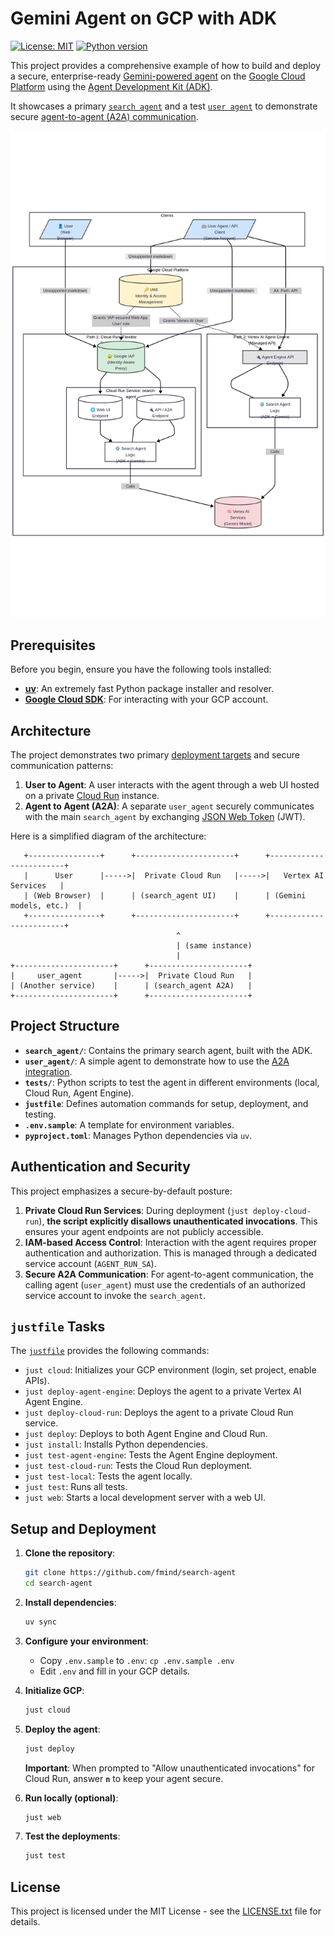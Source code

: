 # Gemini Agent on GCP with ADK

[![License: MIT](https://img.shields.io/badge/License-MIT-yellow.svg)](https://opensource.org/licenses/MIT)
[![Python version](https://img.shields.io/badge/python-3.13-blue.svg)](https://www.python.org/downloads/release/python-3130/)

This project provides a comprehensive example of how to build and deploy a secure, enterprise-ready [Gemini-powered agent](https://cloud.google.com/vertex-ai/generative-ai/docs/models#gemini-models) on the [Google Cloud Platform](https://cloud.google.com/?hl=en) using the [Agent Development Kit (ADK)](https://google.github.io/adk-docs/).

It showcases a primary [`search agent`](search_agent/) and a test [`user agent`](user_agent/) to demonstrate secure [agent-to-agent (A2A) communication](https://google.github.io/adk-docs/a2a/intro/).

![Search Agent Architecture](./diagrams/architecture.png)

## Prerequisites

Before you begin, ensure you have the following tools installed:

- **[uv](https://github.com/astral-sh/uv)**: An extremely fast Python package installer and resolver.
- **[Google Cloud SDK](https://cloud.google.com/sdk/docs/install)**: For interacting with your GCP account.

## Architecture

The project demonstrates two primary [deployment targets](https://google.github.io/adk-docs/deploy/) and secure communication patterns:

1. **User to Agent**: A user interacts with the agent through a web UI hosted on a private [Cloud Run](https://cloud.google.com/run?hl=en) instance.
2. **Agent to Agent (A2A)**: A separate `user_agent` securely communicates with the main `search_agent` by exchanging [JSON Web Token](https://www.jwt.io/) (JWT).

Here is a simplified diagram of the architecture:

```text
   +----------------+      +----------------------+      +------------------------+
   |      User      |----->|  Private Cloud Run   |----->|   Vertex AI Services   |
   | (Web Browser)  |      | (search_agent UI)    |      | (Gemini models, etc.)  |
   +----------------+      +----------------------+      +------------------------+
                                     ^
                                     | (same instance)
                                     |
+----------------------+      +----------------------+
|     user_agent       |----->|  Private Cloud Run   |
| (Another service)    |      | (search_agent A2A)   |
+----------------------+      +----------------------+
```

## Project Structure

- **`search_agent/`**: Contains the primary search agent, built with the ADK.
- **`user_agent/`**: A simple agent to demonstrate how to use the [A2A integration](https://google.github.io/adk-docs/a2a/quickstart-consuming/).
- **`tests/`**: Python scripts to test the agent in different environments (local, Cloud Run, Agent Engine).
- **`justfile`**: Defines automation commands for setup, deployment, and testing.
- **`.env.sample`**: A template for environment variables.
- **`pyproject.toml`**: Manages Python dependencies via `uv`.

## Authentication and Security

This project emphasizes a secure-by-default posture:

1. **Private Cloud Run Services**: During deployment (`just deploy-cloud-run`), **the script explicitly disallows unauthenticated invocations**. This ensures your agent endpoints are not publicly accessible.
2. **IAM-based Access Control**: Interaction with the agent requires proper authentication and authorization. This is managed through a dedicated service account (`AGENT_RUN_SA`).
3. **Secure A2A Communication**: For agent-to-agent communication, the calling agent (`user_agent`) must use the credentials of an authorized service account to invoke the `search_agent`.

## `justfile` Tasks

The [`justfile`](https://github.com/casey/just) provides the following commands:

- `just cloud`: Initializes your GCP environment (login, set project, enable APIs).
- `just deploy-agent-engine`: Deploys the agent to a private Vertex AI Agent Engine.
- `just deploy-cloud-run`: Deploys the agent to a private Cloud Run service.
- `just deploy`: Deploys to both Agent Engine and Cloud Run.
- `just install`: Installs Python dependencies.
- `just test-agent-engine`: Tests the Agent Engine deployment.
- `just test-cloud-run`: Tests the Cloud Run deployment.
- `just test-local`: Tests the agent locally.
- `just test`: Runs all tests.
- `just web`: Starts a local development server with a web UI.

## Setup and Deployment

1. **Clone the repository**:

    ```bash
    git clone https://github.com/fmind/search-agent
    cd search-agent
    ```

2. **Install dependencies**:

    ```bash
    uv sync
    ```

3. **Configure your environment**:
    - Copy `.env.sample` to `.env`: `cp .env.sample .env`
    - Edit `.env` and fill in your GCP details.

4. **Initialize GCP**:

    ```bash
    just cloud
    ```

5. **Deploy the agent**:

    ```bash
    just deploy
    ```

    **Important**: When prompted to "Allow unauthenticated invocations" for Cloud Run, answer **`n`** to keep your agent secure.

6. **Run locally (optional)**:

    ```bash
    just web
    ```

7. **Test the deployments**:

    ```bash
    just test
    ```

## License

This project is licensed under the MIT License - see the [LICENSE.txt](LICENSE.txt) file for details.
